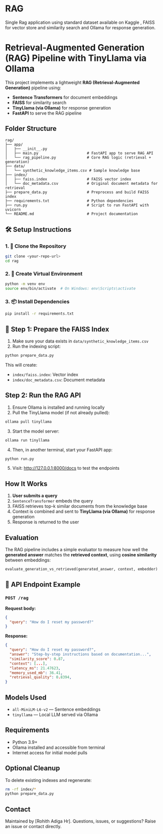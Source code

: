 # RAG
Single Rag application using standard dataset available on Kaggle , FAISS for vector store and similarity search and Ollama for response generation.

# Retrieval-Augmented Generation (RAG) Pipeline with TinyLlama via Ollama

This project implements a lightweight **RAG (Retrieval-Augmented Generation)** pipeline using:
* **Sentence Transformers** for document embeddings
* **FAISS** for similarity search
* **TinyLlama (via Ollama)** for response generation
* **FastAPI** to serve the RAG pipeline

## Folder Structure

```
rag/
├── app/
│   ├── __init__.py
│   ├── main.py                      # FastAPI app to serve RAG API
│   └── rag_pipeline.py              # Core RAG logic (retrieval + generation)
├── data/
│   └── synthetic_knowledge_items.csv # Sample knowledge base
├── index/
│   ├── faiss.index                  # FAISS vector index
│   └── doc_metadata.csv             # Original document metadata for retrieval
├── prepare_data.py                  # Preprocess and build FAISS index
├── requirements.txt                 # Python dependencies
├── run.py                           # Script to run FastAPI with uvicorn
└── README.md                        # Project documentation
```

## 🛠️ Setup Instructions

### 1. 🔁 Clone the Repository

```bash
git clone <your-repo-url>
cd rag
```

### 2. 🐍 Create Virtual Environment

```bash
python -m venv env
source env/bin/activate  # On Windows: env\Scripts\activate
```

### 3. 📦 Install Dependencies

```bash
pip install -r requirements.txt
```

## 🧪 Step 1: Prepare the FAISS Index

1. Make sure your data exists in `data/synthetic_knowledge_items.csv`
2. Run the indexing script:

```bash
python prepare_data.py
```

This will create:
* `index/faiss.index`: Vector index
* `index/doc_metadata.csv`: Document metadata

## Step 2: Run the RAG API

1. Ensure Ollama is installed and running locally
2. Pull the TinyLlama model (if not already pulled):

```bash
ollama pull tinyllama
```

3. Start the model server:

```bash
ollama run tinyllama
```

4. Then, in another terminal, start your FastAPI app:

```bash
python run.py
```

5. Visit: http://127.0.0.1:8000/docs to test the endpoints

## How It Works

1. **User submits a query**
2. `SentenceTransformer` embeds the query
3. FAISS retrieves top-k similar documents from the knowledge base
4. Context is combined and sent to **TinyLlama (via Ollama)** for response generation
5. Response is returned to the user

## Evaluation

The RAG pipeline includes a simple evaluator to measure how well the **generated answer** matches the **retrieved context**, using **cosine similarity** between embeddings:

```python
evaluate_generation_vs_retrieved(generated_answer, context, embedder)
```

## 🧪 API Endpoint Example

### `POST /rag`

**Request body:**
```json
{
  "query": "How do I reset my password?"
}
```

**Response:**
```json
{
  "query": "How do I reset my password?",
  "answer": "Step-by-step instructions based on documentation...",
  "similarity_score": 0.87,
  "context": [...],
  "latency_ms": 21.47623,
  "memory_used_mb": 36.41,
  "retrieval_quality": 0.8394,
}
```

## Models Used

* `all-MiniLM-L6-v2` — Sentence embeddings
* `tinyllama` — Local LLM served via Ollama

## Requirements

* Python 3.9+
* Ollama installed and accessible from terminal
* Internet access for initial model pulls

## Optional Cleanup

To delete existing indexes and regenerate:

```bash
rm -rf index/*
python prepare_data.py
```

## Contact

Maintained by [Rohith Adiga Hr]. Questions, issues, or suggestions? Raise an issue or contact directly.


